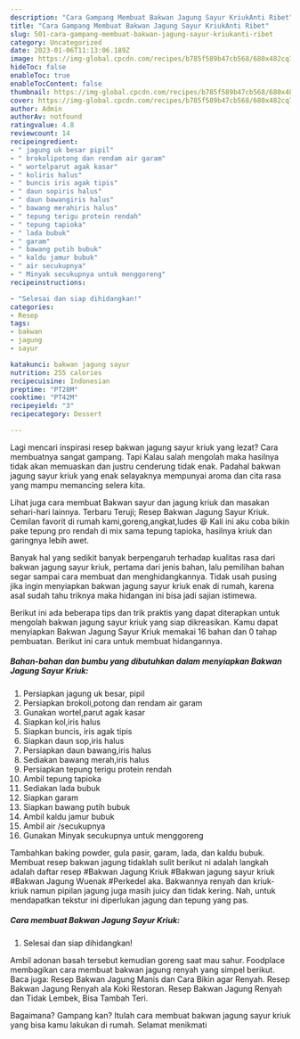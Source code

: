 ```yaml
---
description: "Cara Gampang Membuat Bakwan Jagung Sayur KriukAnti Ribet"
title: "Cara Gampang Membuat Bakwan Jagung Sayur KriukAnti Ribet"
slug: 501-cara-gampang-membuat-bakwan-jagung-sayur-kriukanti-ribet
category: Uncategorized
date: 2023-01-06T11:13:06.189Z
image: https://img-global.cpcdn.com/recipes/b785f589b47cb568/680x482cq70/bakwan-jagung-sayur-kriuk-foto-resep-utama.jpg
hideToc: false
enableToc: true
enableTocContent: false
thumbnail: https://img-global.cpcdn.com/recipes/b785f589b47cb568/680x482cq70/bakwan-jagung-sayur-kriuk-foto-resep-utama.jpg
cover: https://img-global.cpcdn.com/recipes/b785f589b47cb568/680x482cq70/bakwan-jagung-sayur-kriuk-foto-resep-utama.jpg
author: Admin
authorAv: notfound
ratingvalue: 4.8
reviewcount: 14
recipeingredient:
- " jagung uk besar pipil"
- " brokolipotong dan rendam air garam"
- " wortelparut agak kasar"
- " koliris halus"
- " buncis iris agak tipis"
- " daun sopiris halus"
- " daun bawangiris halus"
- " bawang merahiris halus"
- " tepung terigu protein rendah"
- " tepung tapioka"
- " lada bubuk"
- " garam"
- " bawang putih bubuk"
- " kaldu jamur bubuk"
- " air secukupnya"
- " Minyak secukupnya untuk menggoreng"
recipeinstructions:

- "Selesai dan siap dihidangkan!"
categories:
- Resep
tags:
- bakwan
- jagung
- sayur

katakunci: bakwan jagung sayur 
nutrition: 255 calories
recipecuisine: Indonesian
preptime: "PT28M"
cooktime: "PT42M"
recipeyield: "3"
recipecategory: Dessert

---
```



Lagi mencari inspirasi resep bakwan jagung sayur kriuk yang lezat? Cara membuatnya sangat gampang. Tapi Kalau salah mengolah maka hasilnya tidak akan memuaskan dan justru cenderung tidak enak. Padahal bakwan jagung sayur kriuk yang enak selayaknya mempunyai aroma dan cita rasa yang mampu memancing selera kita.


Lihat juga cara membuat Bakwan sayur dan jagung kriuk dan masakan sehari-hari lainnya. Terbaru Teruji; Resep Bakwan Jagung Sayur Kriuk. Cemilan favorit di rumah kami,goreng,angkat,ludes 😆 Kali ini aku coba bikin pake tepung pro rendah di mix sama tepung tapioka, hasilnya kriuk dan garingnya lebih awet.

Banyak hal yang sedikit banyak berpengaruh terhadap kualitas rasa dari bakwan jagung sayur kriuk, pertama dari jenis bahan, lalu pemilihan bahan segar sampai cara membuat dan menghidangkannya. Tidak usah pusing jika ingin menyiapkan bakwan jagung sayur kriuk enak di rumah, karena asal sudah tahu triknya maka hidangan ini bisa jadi sajian istimewa.


Berikut ini ada beberapa tips dan trik praktis yang dapat diterapkan untuk mengolah bakwan jagung sayur kriuk yang siap dikreasikan. Kamu dapat menyiapkan Bakwan Jagung Sayur Kriuk memakai 16 bahan dan 0 tahap pembuatan. Berikut ini cara untuk membuat hidangannya.

<!--inarticleads1-->

##### Bahan-bahan dan bumbu yang dibutuhkan dalam menyiapkan Bakwan Jagung Sayur Kriuk:

1. Persiapkan  jagung uk besar, pipil
1. Persiapkan  brokoli,potong dan rendam air garam
1. Gunakan  wortel,parut agak kasar
1. Siapkan  kol,iris halus
1. Siapkan  buncis, iris agak tipis
1. Siapkan  daun sop,iris halus
1. Persiapkan  daun bawang,iris halus
1. Sediakan  bawang merah,iris halus
1. Persiapkan  tepung terigu protein rendah
1. Ambil  tepung tapioka
1. Sediakan  lada bubuk
1. Siapkan  garam
1. Siapkan  bawang putih bubuk
1. Ambil  kaldu jamur bubuk
1. Ambil  air /secukupnya
1. Gunakan  Minyak secukupnya untuk menggoreng


Tambahkan baking powder, gula pasir, garam, lada, dan kaldu bubuk. Membuat resep bakwan jagung tidaklah sulit berikut ni adalah langkah adalah daftar resep #Bakwan Jagung Kriuk #Bakwan jagung sayur kriuk #Bakwan Jagung Wuenak #Perkedel aka. Bakwannya renyah dan kriuk-kriuk namun pipilan jagung juga masih juicy dan tidak kering. Nah, untuk mendapatkan tekstur ini diperlukan jagung dan tepung yang pas. 

<!--inarticleads2-->

##### Cara membuat Bakwan Jagung Sayur Kriuk:


1. Selesai dan siap dihidangkan!

Ambil adonan basah tersebut kemudian goreng saat mau sahur. Foodplace membagikan cara membuat bakwan jagung renyah yang simpel berikut. Baca juga: Resep Bakwan Jagung Manis dan Cara Bikin agar Renyah. Resep Bakwan Jagung Renyah ala Koki Restoran. Resep Bakwan Jagung Renyah dan Tidak Lembek, Bisa Tambah Teri. 

Bagaimana? Gampang kan? Itulah cara membuat bakwan jagung sayur kriuk yang bisa kamu lakukan di rumah. Selamat menikmati
